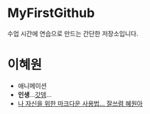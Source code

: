 # MyFirstGithub
수업 시간에 연습으로 만드는 간단한 저장소입니다.
# 이혜원
 * 애니메이션
 * **인생**...[갓뎀](https://youtu.be/DCTy8iTFito)...
 * [나 자신을 위한 마크다운 사용법... 잘쓰렴 혜원아](https://guides.github.com/features/mastering-markdown/)
